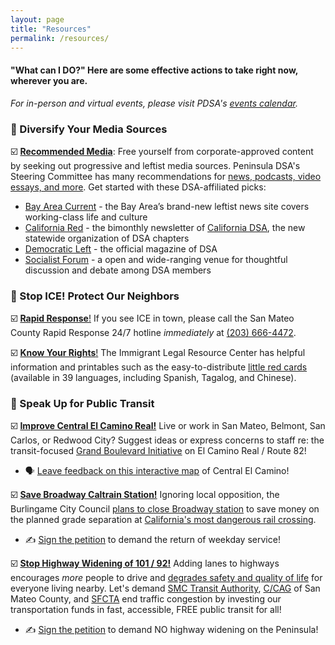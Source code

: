 ```yaml
---
layout: page
title: "Resources"
permalink: /resources/
---
```


<h4>"What can I DO?" Here are some effective actions to take right now, wherever you are.</h4>

*For in-person and virtual events, please visit PDSA's [events calendar](https://peninsuladsa.org/calendar/).*

<h3>📰 Diversify Your Media Sources</h3>

☑️ [**Recommended Media**](https://peninsuladsa.org/recommended-media/): Free yourself from corporate-approved content by seeking out progressive and leftist media sources. Peninsula DSA's Steering Committee has many recommendations for [news, podcasts, video essays, and more](https://peninsuladsa.org/recommended-media/). Get started with these DSA-affiliated picks:

* [Bay Area Current](https://bayareacurrent.com/) - the Bay Area’s brand-new leftist news site covers working-class life and culture
* [California Red](https://www.californiadsa.org/news) - the bimonthly newsletter of [California DSA](https://www.californiadsa.org/), the new statewide organization of DSA chapters
* [Democratic Left](https://democraticleft.dsausa.org/) - the official magazine of DSA
* [Socialist Forum](https://socialistforum.dsausa.org/) - a open and wide-ranging venue for thoughtful discussion and debate among DSA members

<h3>🧊 Stop ICE! Protect Our Neighbors</h3>

☑️ [**Rapid Response**!](https://faithinactionba.org/rapid-response/) If you see ICE in town, please call the San Mateo County Rapid Response 24/7 hotline *immediately* at [(203) 666-4472](tel:2036664472).

☑️ [**Know Your Rights**!](https://www.ilrc.org/community-resources/know-your-rights) The Immigrant Legal Resource Center has helpful information and printables such as the easy-to-distribute [little red cards](https://www.ilrc.org/red-cards-tarjetas-rojas) (available in 39 languages, including Spanish, Tagalog, and Chinese).

<h3>🚎 Speak Up for Public Transit</h3>

☑️ [**Improve Central El Camino Real!**](https://www.samtrans.com/planning-projects/CentralElCamino) Live or work in San Mateo, Belmont, San Carlos, or Redwood City? Suggest ideas or express concerns to staff re: the transit-focused [Grand Boulevard Initiative](https://www.samtrans.com/projects/gbi) on El Camino Real / Route 82!

* 🗣️ [Leave feedback on this interactive map](https://fp.mysocialpinpoint.com/central-el-camino-plan) of Central El Camino!

☑️ [**Save Broadway Caltrain Station!**](https://chng.it/KgZ4bydkjV) Ignoring local opposition, the Burlingame City Council [plans to close Broadway station]((https://www.smdailyjournal.com/news/local/burlingame-merchants-push-for-caltrain-station/article_409bb915-f6bd-4e68-8e36-6b21c7b6dc20.html)) to save money on the planned grade separation at [California's most dangerous rail crossing](https://abc7news.com/post/burlingame-railroad-crossing-called-dangerous-ca-now-leaders/14883384/). 

* ✍️ [Sign the petition](https://chng.it/KgZ4bydkjV) to demand the return of weekday service!

☑️ [**Stop Highway Widening of 101 / 92!**](https://actionnetwork.org/petitions/stop-the-widenings-of-highway-101-and-interstate-280) Adding lanes to highways encourages _more_ people to drive and [degrades safety and quality of life](https://www.mercurynews.com/2025/04/11/san-mateo-city-council-opposes-highway-101-connector-project/) for everyone living nearby. Let's demand [SMC Transit Authority](https://www.smcta.com/), [C/CAG](https://ccag.ca.gov/) of San Mateo County, and [SFCTA](https://www.sfcta.org/) end traffic congestion by investing our transportation funds in fast, accessible, FREE public transit for all!

* ✍️ [Sign the petition](https://actionnetwork.org/petitions/stop-the-widenings-of-highway-101-and-interstate-280) to demand NO highway widening on the Peninsula!
